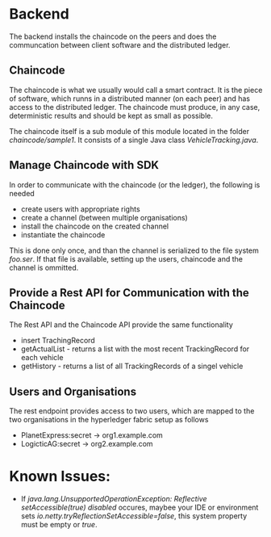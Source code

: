 # Backend

The backend installs the chaincode on the peers and does the communcation between client software and the distributed ledger. 

## Chaincode

The chaincode is what we usually would call a smart contract. It is the piece of software, 
which runns in a distributed manner (on each peer) and has access to the distributed ledger.
The chaincode must produce, in any case, deterministic results and should be kept as small as possible.

The chaincode itself is a sub module of this module located in the folder *chaincode/sample1*.
It consists of a single Java class *VehicleTracking.java*. 

## Manage Chaincode with SDK
In order to communicate with the chaincode (or the ledger), the following is needed

- create users with appropriate rights
- create a channel (between multiple organisations)
- install the chaincode on the created channel
- instantiate the chaincode

This is done only once, and than the channel is serialized to the file system *foo.ser*.
If that file is available, setting up the users, chaincode and the channel is ommitted.

## Provide a Rest API for Communication with the Chaincode

The Rest API and the Chaincode API provide the same functionality

- insert TrachingRecord
- getActualList - returns a list with the most recent TrackingRecord for each vehicle
- getHistory - returns a list of all TrackingRecords of a singel vehicle

## Users and Organisations

The rest endpoint provides access to two users, which are mapped to the two organisations in the hyperledger fabric setup as follows

- PlanetExpress:secret -> org1.example.com
- LogicticAG:secret -> org2.example.com


# Known Issues:

- If *java.lang.UnsupportedOperationException: Reflective setAccessible(true) disabled* occures, 
maybee your IDE or environment sets *io.netty.tryReflectionSetAccessible=false*, 
this system property must be empty or *true*.
